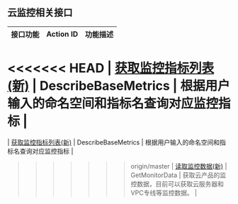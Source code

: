 ##  云监控相关接口

| 接口功能                                     | Action ID           | 功能描述                              |
| ---------------------------------------- | ------------------- | --------------------------------- |
<<<<<<< HEAD
| [获取监控指标列表(新)](http://tce.fsphere.cn/document/api/248/7630) | DescribeBaseMetrics | 根据用户输入的命名空间和指标名查询对应监控指标           |
=======
| [获取监控指标列表(新)](http://tce.fsphere.cn/document/product/248/7630)     | DescribeBaseMetrics | 根据用户输入的命名空间和指标名查询对应监控指标           |
>>>>>>> origin/master
| <a href="/doc/api/405/读取监控数据(新)" title="读取监控数据(新)">读取监控数据(新)</a> | GetMonitorData      | 获取云产品的监控数据，目前可以获取云服务器和VPC专线等监控数据。 |





